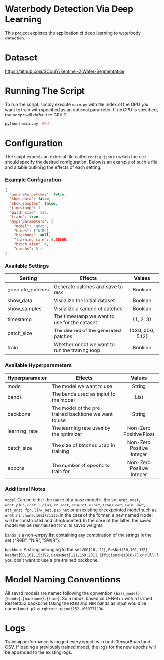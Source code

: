 # Waterbody Detection Via Deep Learning

This project explores the application of deep learning to waterbody detection.

# Dataset
https://github.com/SCoulY/Sentinel-2-Water-Segmentation

# Running The Script
To run the script, simply execute `main.py` with the index of the GPU you want to train with specified as an optional parameter. If no GPU is specified, the script will default to GPU 0.
```bash
python3 main.py [GPU]
```

# Configuration
The script expects an external file called `config.json` in which the use should specify the desired configuration. Below is an example of such a file and a table outlining the effects of each setting.

### Example Configuration
```json
{
  "generate_patches": false,
  "show_data": false,
  "show_samples": false,
  "timestamp": 1,
  "patch_size": 512,
  "train": true,
  "hyperparameters": {
    "model": "unet",
    "bands": ["NIR"],
    "backbone": null,
    "learning_rate": 0.00005,
    "batch_size": 4,
    "epochs": 5 }
}
```

### Available Settings
| Setting          | Effects                                          |  Values         |
|------------------|--------------------------------------------------|:---------------:|
| generate_patches | Generate patches and save to disk                | Boolean         |
| show_data        | Visualize the initial dataset                    | Boolean         |
| show_samples     | Visualize a sample of patches                    | Boolean         |
| timestamp        | The timestamp we want to use for the dataset     | {1, 2, 3}       |
| patch_size       | The desired of the generated patches             | {128, 256, 512} |
| train            | Whether or not we want to run the training loop  | Boolean         |

### Available Hyperparameters
| Hyperparameter   | Effects                                               |  Values                                         |
|------------------|-------------------------------------------------------|:-----------------------------------------------:|
| model            | The model we want to use                              | String                                          |
| bands            | The bands used as inpiut to the model                 | List<String>                                    |
| backbone         | The model of the pre-trained backbone we want to use  | String                                          |
| learning_rate    | The learning rate used by the optimizer               | Non-Zero Positive Float                         |
| batch_size       | The size of batches used in training                  | Non-Zero Positive Integer                       |
| epochs           | The number of epochs to train for                     | Non-Zero Positive Integer                       |

### Additional Notes
`model` Can be either the name of a base model in the set `unet`, `vnet`, `unet_plus`, `unet_3_plus`, `r2_unet`, `resunet`, `u2net`, `transunet`, `swin_unet`, `att_unet`, `fpn`, `link_net`, `psp_net` or an existing checkpointed model such as `unet.nir.none.1653771136`. In the case of the former, a new named model will be constructed and checkpointed. In the case of the latter, the saved model will be reinitialized from its saved weights.  

`bands` Is a non-empty list containing any combination of the strings in the set {"RGB", "NIR", "SWIR"}.  

`backbone` A string belonging to the set `VGG[16, 19]`, `ResNet[50,101,152]`, `ResNet[50,101,152]V2`, `DenseNet[121,169,201]`, `EfficientNetB[0-7]` or `null` if you don't want to use a pre-trained backbone.  


# Model Naming Conventions
All saved models are named following the convention `{base_model}.{bands}.{backbone}.{time}`. So a model based on U-Net++ with a trained ResNet152 backbone taking the RGB and NIR bands as input would be named `unet_plus.rgb+nir.resnet152.1653771136`.  

# Logs
Training performance is logged every epoch with both TensorBoard and CSV. If loading a previously trained model, the logs for the new epochs will be appended to the existing logs.  
  

